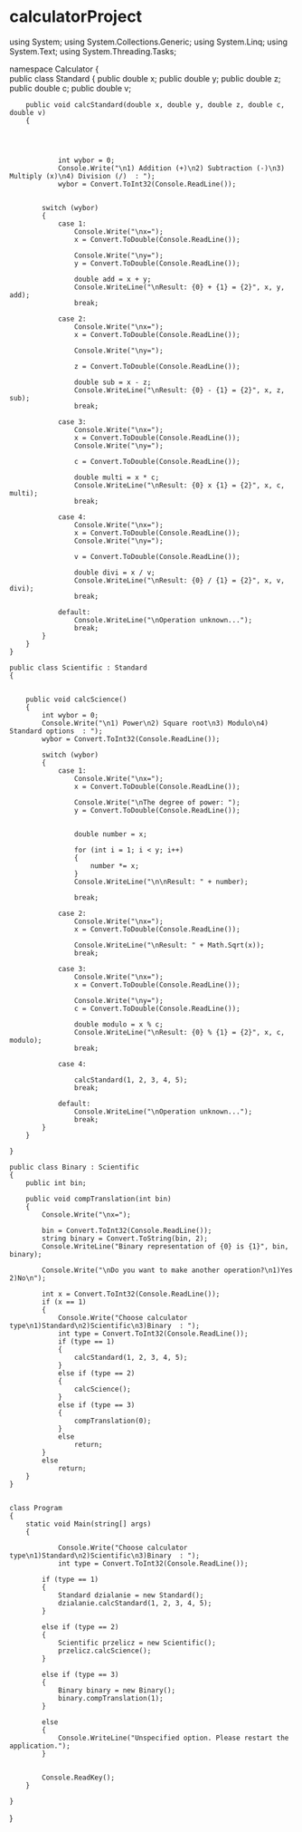 # calculatorProject
using System;
using System.Collections.Generic;
using System.Linq;
using System.Text;
using System.Threading.Tasks;

namespace Calculator
{   
    public class Standard
    {
        public double x;
        public double y;
        public double z;
        public double c;
        public double v;

        public void calcStandard(double x, double y, double z, double c, double v)
        {
            

                       
            
                int wybor = 0;
                Console.Write("\n1) Addition (+)\n2) Subtraction (-)\n3) Multiply (x)\n4) Division (/)  : ");
                wybor = Convert.ToInt32(Console.ReadLine());
            

            switch (wybor)
            {
                case 1:
                    Console.Write("\nx=");
                    x = Convert.ToDouble(Console.ReadLine());

                    Console.Write("\ny=");
                    y = Convert.ToDouble(Console.ReadLine());

                    double add = x + y;
                    Console.WriteLine("\nResult: {0} + {1} = {2}", x, y, add);
                    break;

                case 2:
                    Console.Write("\nx=");
                    x = Convert.ToDouble(Console.ReadLine());

                    Console.Write("\ny=");

                    z = Convert.ToDouble(Console.ReadLine());

                    double sub = x - z;
                    Console.WriteLine("\nResult: {0} - {1} = {2}", x, z, sub);
                    break;

                case 3:
                    Console.Write("\nx=");
                    x = Convert.ToDouble(Console.ReadLine());
                    Console.Write("\ny=");

                    c = Convert.ToDouble(Console.ReadLine());

                    double multi = x * c;
                    Console.WriteLine("\nResult: {0} x {1} = {2}", x, c, multi);
                    break;

                case 4:
                    Console.Write("\nx=");
                    x = Convert.ToDouble(Console.ReadLine());
                    Console.Write("\ny=");

                    v = Convert.ToDouble(Console.ReadLine());

                    double divi = x / v;
                    Console.WriteLine("\nResult: {0} / {1} = {2}", x, v, divi);
                    break;

                default:
                    Console.WriteLine("\nOperation unknown...");
                    break;
            }
        }
    }

    public class Scientific : Standard
    {
        

        public void calcScience()
        {
            int wybor = 0;
            Console.Write("\n1) Power\n2) Square root\n3) Modulo\n4) Standard options  : ");
            wybor = Convert.ToInt32(Console.ReadLine());

            switch (wybor)
            {
                case 1:
                    Console.Write("\nx=");
                    x = Convert.ToDouble(Console.ReadLine());

                    Console.Write("\nThe degree of power: ");
                    y = Convert.ToDouble(Console.ReadLine());

                    
                    double number = x;

                    for (int i = 1; i < y; i++)
                    {
                        number *= x;
                    }
                    Console.WriteLine("\n\nResult: " + number);

                    break;

                case 2:
                    Console.Write("\nx=");
                    x = Convert.ToDouble(Console.ReadLine());

                    Console.WriteLine("\nResult: " + Math.Sqrt(x));
                    break;

                case 3:
                    Console.Write("\nx=");
                    x = Convert.ToDouble(Console.ReadLine());

                    Console.Write("\ny=");
                    c = Convert.ToDouble(Console.ReadLine());

                    double modulo = x % c;
                    Console.WriteLine("\nResult: {0} % {1} = {2}", x, c, modulo);
                    break;

                case 4:

                    calcStandard(1, 2, 3, 4, 5);
                    break;

                default:
                    Console.WriteLine("\nOperation unknown...");
                    break;
            }
        }

    }

    public class Binary : Scientific
    {
        public int bin;

        public void compTranslation(int bin)
        {
            Console.Write("\nx=");

            bin = Convert.ToInt32(Console.ReadLine());
            string binary = Convert.ToString(bin, 2);
            Console.WriteLine("Binary representation of {0} is {1}", bin, binary);

            Console.Write("\nDo you want to make another operation?\n1)Yes      2)No\n");

            int x = Convert.ToInt32(Console.ReadLine());
            if (x == 1)
            {
                Console.Write("Choose calculator type\n1)Standard\n2)Scientific\n3)Binary  : ");
                int type = Convert.ToInt32(Console.ReadLine());
                if (type == 1)
                {
                    calcStandard(1, 2, 3, 4, 5);
                }
                else if (type == 2)
                {
                    calcScience();
                }
                else if (type == 3)
                {
                    compTranslation(0);
                }
                else
                    return;
            }
            else
                return;
        }
    }


    class Program
    {
        static void Main(string[] args)
        {

                Console.Write("Choose calculator type\n1)Standard\n2)Scientific\n3)Binary  : ");
                int type = Convert.ToInt32(Console.ReadLine());

            if (type == 1)
            {
                Standard dzialanie = new Standard();
                dzialanie.calcStandard(1, 2, 3, 4, 5);
            }

            else if (type == 2)
            {
                Scientific przelicz = new Scientific();
                przelicz.calcScience();
            }

            else if (type == 3)
            {
                Binary binary = new Binary();
                binary.compTranslation(1);
            }

            else
            {
                Console.WriteLine("Unspecified option. Please restart the application.");
            }


            Console.ReadKey();
        }

    }

}
